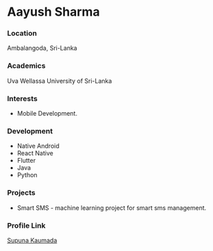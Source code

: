 # Aayush Sharma

### Location

Ambalangoda, Sri-Lanka

### Academics

Uva Wellassa University of Sri-Lanka

### Interests

- Mobile Development.

### Development

- Native Android
- React Native
- Flutter
- Java
- Python

### Projects

- Smart SMS - machine learning project for smart sms management.

### Profile Link

[Supuna Kaumada](https://github.com/Supuna-Kaumada)
